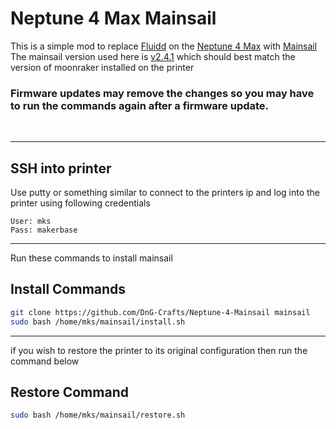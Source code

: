 # Neptune 4 Max Mainsail

This is a simple mod to replace <a href=https://docs.fluidd.xyz/>Fluidd</a> on the <a href=https://www.elegoo.com/products/neptune-4-max-fdm-3d-printer>Neptune 4 Max</a> with <a href=https://docs.mainsail.xyz/>Mainsail</a>
<br>
The mainsail version used here is <a href=https://github.com/mainsail-crew/mainsail/releases/tag/v2.4.1>v2.4.1</a> which should best match the version of moonraker installed on the printer
<br>
### Firmware updates may remove the changes so you may have to run the commands again after a firmware update.
<br>

<hr>



## SSH into printer
Use putty or something similar to connect to the printers ip and log into the printer using following credentials
```
User: mks
Pass: makerbase
```

<hr>

Run these commands to install mainsail

## Install Commands

```sh
git clone https://github.com/DnG-Crafts/Neptune-4-Mainsail mainsail
sudo bash /home/mks/mainsail/install.sh

```

<hr>

if you wish to restore the printer to its original configuration then run the command below

## Restore Command
```sh
sudo bash /home/mks/mainsail/restore.sh

```